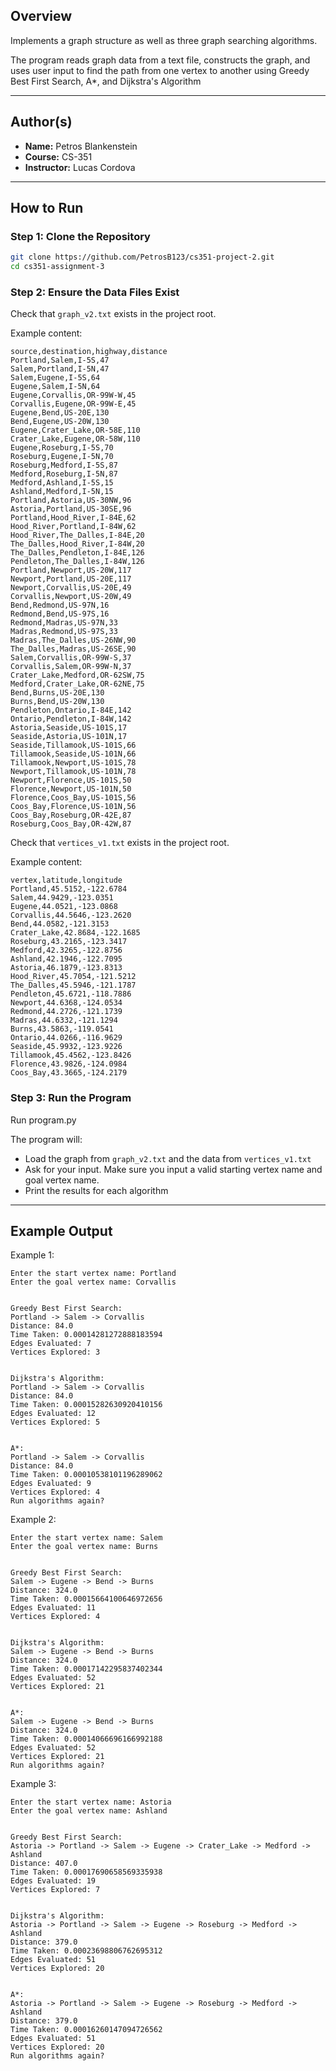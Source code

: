 ## Overview

Implements a graph structure as well as three graph searching algorithms.

The program reads graph data from a text file, constructs the graph, and uses user input to find the path from one vertex to another using Greedy Best First Search, A*, and Dijkstra's Algorithm

---

## Author(s)

* **Name:** Petros Blankenstein
* **Course:** CS-351
* **Instructor:** Lucas Cordova

---

## How to Run

### Step 1: Clone the Repository

```bash
git clone https://github.com/PetrosB123/cs351-project-2.git
cd cs351-assignment-3
```

### Step 2: Ensure the Data Files Exist

Check that `graph_v2.txt` exists in the project root.

Example content:

```
source,destination,highway,distance
Portland,Salem,I-5S,47
Salem,Portland,I-5N,47
Salem,Eugene,I-5S,64
Eugene,Salem,I-5N,64
Eugene,Corvallis,OR-99W-W,45
Corvallis,Eugene,OR-99W-E,45
Eugene,Bend,US-20E,130
Bend,Eugene,US-20W,130
Eugene,Crater_Lake,OR-58E,110
Crater_Lake,Eugene,OR-58W,110
Eugene,Roseburg,I-5S,70
Roseburg,Eugene,I-5N,70
Roseburg,Medford,I-5S,87
Medford,Roseburg,I-5N,87
Medford,Ashland,I-5S,15
Ashland,Medford,I-5N,15
Portland,Astoria,US-30NW,96
Astoria,Portland,US-30SE,96
Portland,Hood_River,I-84E,62
Hood_River,Portland,I-84W,62
Hood_River,The_Dalles,I-84E,20
The_Dalles,Hood_River,I-84W,20
The_Dalles,Pendleton,I-84E,126
Pendleton,The_Dalles,I-84W,126
Portland,Newport,US-20W,117
Newport,Portland,US-20E,117
Newport,Corvallis,US-20E,49
Corvallis,Newport,US-20W,49
Bend,Redmond,US-97N,16
Redmond,Bend,US-97S,16
Redmond,Madras,US-97N,33
Madras,Redmond,US-97S,33
Madras,The_Dalles,US-26NW,90
The_Dalles,Madras,US-26SE,90
Salem,Corvallis,OR-99W-S,37
Corvallis,Salem,OR-99W-N,37
Crater_Lake,Medford,OR-62SW,75
Medford,Crater_Lake,OR-62NE,75
Bend,Burns,US-20E,130
Burns,Bend,US-20W,130
Pendleton,Ontario,I-84E,142
Ontario,Pendleton,I-84W,142
Astoria,Seaside,US-101S,17
Seaside,Astoria,US-101N,17
Seaside,Tillamook,US-101S,66
Tillamook,Seaside,US-101N,66
Tillamook,Newport,US-101S,78
Newport,Tillamook,US-101N,78
Newport,Florence,US-101S,50
Florence,Newport,US-101N,50
Florence,Coos_Bay,US-101S,56
Coos_Bay,Florence,US-101N,56
Coos_Bay,Roseburg,OR-42E,87
Roseburg,Coos_Bay,OR-42W,87
```

Check that `vertices_v1.txt` exists in the project root.

Example content:

```
vertex,latitude,longitude
Portland,45.5152,-122.6784
Salem,44.9429,-123.0351
Eugene,44.0521,-123.0868
Corvallis,44.5646,-123.2620
Bend,44.0582,-121.3153
Crater_Lake,42.8684,-122.1685
Roseburg,43.2165,-123.3417
Medford,42.3265,-122.8756
Ashland,42.1946,-122.7095
Astoria,46.1879,-123.8313
Hood_River,45.7054,-121.5212
The_Dalles,45.5946,-121.1787
Pendleton,45.6721,-118.7886
Newport,44.6368,-124.0534
Redmond,44.2726,-121.1739
Madras,44.6332,-121.1294
Burns,43.5863,-119.0541
Ontario,44.0266,-116.9629
Seaside,45.9932,-123.9226
Tillamook,45.4562,-123.8426
Florence,43.9826,-124.0984
Coos_Bay,43.3665,-124.2179
```

### Step 3: Run the Program

Run program.py

The program will:
* Load the graph from `graph_v2.txt` and the data from `vertices_v1.txt`
* Ask for your input. Make sure you input a valid starting vertex name and goal vertex name.
* Print the results for each algorithm

---

## Example Output

Example 1:
```
Enter the start vertex name: Portland
Enter the goal vertex name: Corvallis


Greedy Best First Search:
Portland -> Salem -> Corvallis
Distance: 84.0
Time Taken: 0.00014281272888183594
Edges Evaluated: 7
Vertices Explored: 3


Dijkstra's Algorithm:
Portland -> Salem -> Corvallis
Distance: 84.0
Time Taken: 0.00015282630920410156
Edges Evaluated: 12
Vertices Explored: 5


A*:
Portland -> Salem -> Corvallis
Distance: 84.0
Time Taken: 0.00010538101196289062
Edges Evaluated: 9
Vertices Explored: 4
Run algorithms again?
```


Example 2:
```
Enter the start vertex name: Salem
Enter the goal vertex name: Burns


Greedy Best First Search:
Salem -> Eugene -> Bend -> Burns
Distance: 324.0
Time Taken: 0.00015664100646972656
Edges Evaluated: 11
Vertices Explored: 4


Dijkstra's Algorithm:
Salem -> Eugene -> Bend -> Burns
Distance: 324.0
Time Taken: 0.00017142295837402344
Edges Evaluated: 52
Vertices Explored: 21


A*:
Salem -> Eugene -> Bend -> Burns
Distance: 324.0
Time Taken: 0.00014066696166992188
Edges Evaluated: 52
Vertices Explored: 21
Run algorithms again?
```


Example 3:
```
Enter the start vertex name: Astoria
Enter the goal vertex name: Ashland


Greedy Best First Search:
Astoria -> Portland -> Salem -> Eugene -> Crater_Lake -> Medford -> Ashland
Distance: 407.0
Time Taken: 0.00017690658569335938
Edges Evaluated: 19
Vertices Explored: 7


Dijkstra's Algorithm:
Astoria -> Portland -> Salem -> Eugene -> Roseburg -> Medford -> Ashland
Distance: 379.0
Time Taken: 0.00023698806762695312
Edges Evaluated: 51
Vertices Explored: 20


A*:
Astoria -> Portland -> Salem -> Eugene -> Roseburg -> Medford -> Ashland
Distance: 379.0
Time Taken: 0.00016260147094726562
Edges Evaluated: 51
Vertices Explored: 20
Run algorithms again?
```